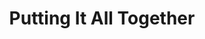 ---
layout: subpage
type: subpage
title: "Putting It All Together"
assignment: "Assignment 2"
sortorder: 2.4
deck: "This is the deck content for this page."
brightspace: "https://brightspace.algonquincollege.com/d2l/home"
formsum: formative
---